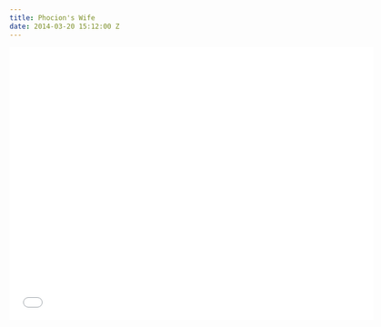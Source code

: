 ```yaml
---
title: Phocion's Wife
date: 2014-03-20 15:12:00 Z
---
```


<iframe width="640" height="480" src="//www.youtube.com/embed/Aab9ONnFBQc?rel=0" frameborder="0" allowfullscreen></iframe>
